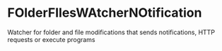 # FOlderFIlesWAtcherNOtification

Watcher for folder and file modifications that sends notifications, HTTP requests or execute programs

